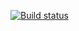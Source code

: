 [![Build status](https://ci.appveyor.com/api/projects/status/ghkrujfs8r57i63c?svg=true)](https://ci.appveyor.com/project/SlivaIvan/arraybuffer)